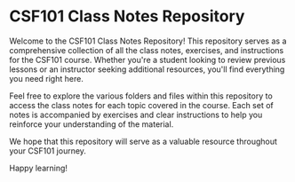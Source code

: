 # CSF101 Class Notes Repository

Welcome to the CSF101 Class Notes Repository! This repository serves as a comprehensive collection of all the class notes, exercises, and instructions for the CSF101 course. Whether you're a student looking to review previous lessons or an instructor seeking additional resources, you'll find everything you need right here.

Feel free to explore the various folders and files within this repository to access the class notes for each topic covered in the course. Each set of notes is accompanied by exercises and clear instructions to help you reinforce your understanding of the material.

We hope that this repository will serve as a valuable resource throughout your CSF101 journey.

Happy learning!
